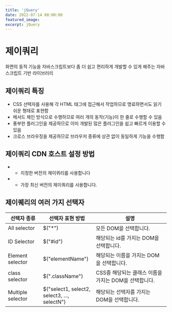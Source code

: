 ```yaml
---
title: 'jQuery'
date: 2022-07-14 00:00:00
featured_image: 
excerpt: jQuery
---
```


제이쿼리
================

화면의 동적 기능을 자바스크립트보다 좀 더 쉽고 편리하게 개발할 수 있게 해주는 자바스크립트 기반 라이브러리

제이쿼리 특징
-----------------------

* CSS 선택자를 사용해 각 HTML 태그에 접근해서 작업하므로 명료하면서도 읽기 쉬운 형태로 표현함
* 메서드 체인 방식으로 수행하므로 여러 개의 동작(기능)이 한 줄로 수행할 수 있음
* 풍부한 플러그인을 제공하므로 이미 개발된 많은 플러그인을 쉽고 빠르게 이용할 수 있음
* 크로스 브라우징을 제공하므로 브라우저 종류에 상관 없이 동일하게 기능을 수행함

제이쿼리 CDN 호스트 설정 방법
-------------------------

* <script src = "http://code.jquery.com/jquery-2.2.1.min.js"></script>
    - 지정한 버전의 제이퀴리를 사용합니다
* <script src = "http://code.jquery.com/jquery-latest.min.js"></script>
    - 가장 최신 버전의 제이쿼리를 사용합니다.

제이퀘리의 여러 가지 선택자
--------------------------

|선택자 종류|선택자 표현 방법|설명|
|----------|---------------|----|
|All selector|$("\*")|모든 DOM을 선택합니다.|
|ID Selector|$("#id")|해당되는 id를 가지는 DOM을 선택합니다.|
|Element selector|$("elementName")|해당되는 이름을 가지는 DOM을 선택합니다.|
|class selector|$(".className")|CSS중 해당되는 클래스 이름을 가지는 DOM을 선택합니다.|
|Multiple selector|$("select1, select2, <br> select3, ..., selectN")|해당되는 선택자를 가지는 DOM을 선택합니다.|
